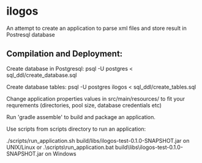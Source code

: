 # ilogos

An attempt to create an application to parse xml files and store result in Postresql database

## Compilation and Deployment:

Create database in Postgresql: 
psql -U postgres < sql_ddl/create_database.sql 


Create database tables: 
psql -U postgres ilogos < sql_ddl/create_tables.sql


Change application properties values in src/main/resources/ to fit your requrements (directories, pool size, database credentials etc)

Run 'gradle assemble' to build and package an application.

Use scripts from scripts directory to run an application: 
                                 
./scripts/run_application.sh build/libs/ilogos-test-0.1.0-SNAPSHOT.jar on UNIX/Linux 
or 
.\scripts\run_application.bat build\libs\ilogos-test-0.1.0-SNAPSHOT.jar on Windows



